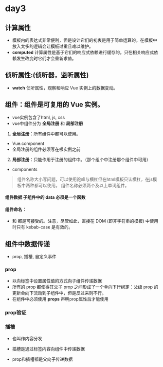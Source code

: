 # day3

## 计算属性
* 模板内的表达式非常便利，但是设计它们的初衷是用于简单运算的。在模板中放入太多的逻辑会让模板过重且难以维护。
* **computed** 计算属性是基于它们的响应式依赖进行缓存的。只在相关响应式依赖发生改变时它们才会重新求值。
## 侦听属性:(侦听器，监听属性)
* **watch** 侦听属性，观察和响应 Vue 实例上的数据变动。

## 组件：组件是可复用的 Vue 实例。
* vue实例包含了html, js, css
* vue中组件分为 **全局注册** 和 **局部注册**

1. **全局注册**：所有组件中都可以使用。
* Vue.component
* 全局注册的组件必须写在根实例之前

2. **局部注册**：只能作用于注册的组件中。（那个组个中注册那个组件中可用）
* components

> 组件名称大小写问题，可以使用驼峰与横杠但在html模板只认横杠，在js模板中两种都可以使用。
> 组件名称必须两个及以上单词组件。


#### 组件数据 子组件中的 **data** 必须是一个函数

#### 组件命名：
* <my-component-name> 和 <MyComponentName> 都是可接受的。注意，尽管如此，直接在 DOM (即非字符串的模板) 中使用时只有 kebab-case 是有效的。

## 组件中数据传递
* prop, 插槽, 自定义事件
### prop
* 以向标签中设置属性值的方式向子组件传递数据
* 所有的 prop 都使得其父子 prop 之间形成了一个单向下行绑定：父级 prop 的更新会向下流动到子组件中，但是反过来则不行。
* 在组件中必须使用 **props** 声明prop属性后才能使用
### prop验证

### 插槽
* 也叫作内容分发
* 插槽是通过标签内容向组件中传递数据

* prop和插槽都是父向子传递数据

